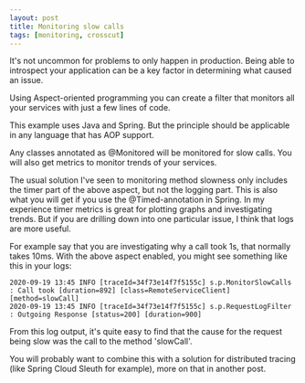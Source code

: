 ```yaml
---
layout: post
title: Monitoring slow calls
tags: [monitoring, crosscut]
---
```


It's not uncommon for problems to only happen in production.
Being able to introspect your application can be a key
factor in determining what caused an issue. 

Using Aspect-oriented programming you can create a
filter that monitors all your services with just a few lines
of code.

This example uses Java and Spring. But the principle should
be applicable in any language that has AOP support.

<script src="https://gist.github.com/plilja/2e616d9f909bd30269693c542be83dd4.js"></script>

Any classes annotated as @Monitored will be monitored for slow
calls. You will also get metrics to monitor trends of your 
services.

The usual solution I've seen to monitoring method slowness only
includes the timer part of the above aspect, but not the logging part. 
This is also what you will get if you use the @Timed-annotation in Spring. 
In my experience timer metrics is great for plotting graphs and
investigating trends. But if you are drilling down into
one particular issue, I think that logs are more useful.

For example say that you are investigating why a call took 1s, that normally 
takes 10ms. With the above aspect enabled, you might see something like this
in your logs:

```
2020-09-19 13:45 INFO [traceId=34f73e14f7f5155c] s.p.MonitorSlowCalls : Call took [duration=892] [class=RemoteServiceClient] [method=slowCall]
2020-09-19 13:45 INFO [traceId=34f73e14f7f5155c] s.p.RequestLogFilter : Outgoing Response [status=200] [duration=900]
```

From this log output, it's quite easy to find that the cause for the
request being slow was the call to the method 'slowCall'.

You will probably want to combine this with a solution for distributed
tracing (like Spring Cloud Sleuth for example), more on that in another
post.
